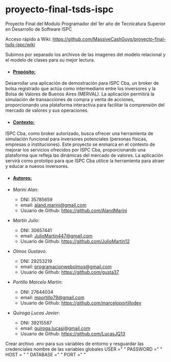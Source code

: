 # proyecto-final-tsds-ispc
Proyecto Final del Modulo Programador del 1er año de Tecnicatura Superior en Desarrollo de Software ISPC

Acceso rápido a Wiki: https://github.com/MassiveCashGuys/proyecto-final-tsds-ispc/wiki

<!-- Configurar el archivo readme especificando el propósito, el contexto, autores -->

Subimos por separado los archivos de las imagenes del modelo relacional y el modelo de clases para su mejor lectura.

* #### <u>Propósito:</u>
Desarrollar una aplicación de demostración para ISPC Cba, un broker de bolsa registrado que actúa como intermediario entre los inversores y la Bolsa de Valores de Buenos Aires (MERVAL). 
La aplicación permitirá la simulación de transacciones de compra y venta de acciones, proporcionando una plataforma interactiva para facilitar la comprensión del mercado de valores y sus operaciones.
* #### <u>Contexto:</u>
ISPC Cba, como broker autorizado, busca ofrecer una herramienta de simulación funcional para inversores potenciales (personas físicas, empresas o instituciones). 
Este proyecto se enmarca en el contexto de mejorar los servicios ofrecidos por ISPC Cba, proporcionando una plataforma que refleja las dinámicas del mercado de valores. La aplicación servirá como prototipo para que ISPC Cba utilice la herramienta para atraer y educar a nuevos inversores.
* #### <u>Autores:</u>

*  *Marini Alan*: 
    * DNI: 35785659 
    * email: aland.marini@gmail.com
    * Usuario de Github: https://github.com/AlandMarini 

*  *Martín Julio*: 
    * DNI: 30657441
    * email: JulioMartin447@gmail.com
    * Usuario de Github: https://github.com/JulioMartin12 

*  *Olmos Gustavo*: 
    * DNI: 29253219
    * email: programacionwebolmos@gmail.com
    * Usuario de Github: https://github.com/gusta37 

*  *Portillo Marcelo Martin*: 
    * DNI: 27644034
    * email: mportillo79@gmail.com
    * Usuario de Github: https://github.com/marceloportillodev
 
*  *Quiroga Lucas Javier*: 
    * DNI: 39215587
    * email: quiroga.lucasj@gmail.com
    * Usuario de Github: https://github.com/LucasJQ13
 

Crear archivo .env para sus variables de entorno y resguardar las credenciales
nombre de las variables globales
USER =" "
PASSWORD =" "
HOST = " "
DATABASE =" "
PORT =" "










